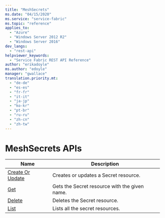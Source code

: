 ```yaml
---
title: "MeshSecrets"
ms.date: "04/15/2020"
ms.service: "service-fabric"
ms.topic: "reference"
applies_to: 
  - "Azure"
  - "Windows Server 2012 R2"
  - "Windows Server 2016"
dev_langs: 
  - "rest-api"
helpviewer_keywords: 
  - "Service Fabric REST API Reference"
author: "erikadoyle"
ms.author: "edoyle"
manager: "gwallace"
translation.priority.mt: 
  - "de-de"
  - "es-es"
  - "fr-fr"
  - "it-it"
  - "ja-jp"
  - "ko-kr"
  - "pt-br"
  - "ru-ru"
  - "zh-cn"
  - "zh-tw"
---
```

# MeshSecrets APIs

| Name | Description |
| --- | --- |
| [Create Or Update](sfclient-v71-api-meshsecret_createorupdate.md) | Creates or updates a Secret resource.<br/> |
| [Get](sfclient-v71-api-meshsecret_get.md) | Gets the Secret resource with the given name.<br/> |
| [Delete](sfclient-v71-api-meshsecret_delete.md) | Deletes the Secret resource.<br/> |
| [List](sfclient-v71-api-meshsecret_list.md) | Lists all the secret resources.<br/> |

